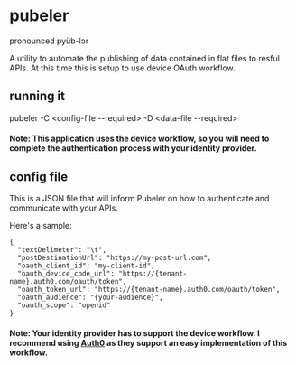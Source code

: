 # pubeler

pronounced pyüb-lər

A utility to automate the publishing of data contained in flat files to resful APIs. At this time this is setup to use device OAuth workflow.

## running it

pubeler -C <config-file --required> -D <data-file --required>

#### Note: This application uses the device workflow, so you will need to complete the authentication process with your identity provider.

## config file

This is a JSON file that will inform Pubeler on how to authenticate and communicate with your APIs.

Here's a sample:

```
{
  "textDelimeter": "\t",
  "postDestinationUrl": "https://my-post-url.com",
  "oauth_client_id": "my-client-id",
  "oauth_device_code_url": "https://{tenant-name}.auth0.com/oauth/token",
  "oauth_token_url": "https://{tenant-name}.auth0.com/oauth/token",
  "oauth_audience": "{your-audience}",
  "oauth_scope": "openid"
}
```

#### Note: Your identity provider has to support the device workflow. I recommend using [Auth0](https://auth0.com/docs/flows/concepts/device-auth) as they support an easy implementation of this workflow.
